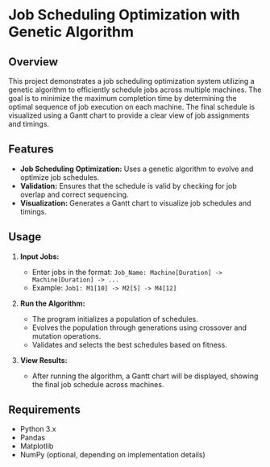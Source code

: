 # Job Scheduling Optimization with Genetic Algorithm

## Overview

This project demonstrates a job scheduling optimization system utilizing a genetic algorithm to efficiently schedule jobs across multiple machines. The goal is to minimize the maximum completion time by determining the optimal sequence of job execution on each machine. The final schedule is visualized using a Gantt chart to provide a clear view of job assignments and timings.

## Features

- **Job Scheduling Optimization:** Uses a genetic algorithm to evolve and optimize job schedules.
- **Validation:** Ensures that the schedule is valid by checking for job overlap and correct sequencing.
- **Visualization:** Generates a Gantt chart to visualize job schedules and timings.

## Usage

1. **Input Jobs:**
   - Enter jobs in the format: `Job_Name: Machine[Duration] -> Machine[Duration] -> ...`
   - Example: `Job1: M1[10] -> M2[5] -> M4[12]`

2. **Run the Algorithm:**
   - The program initializes a population of schedules.
   - Evolves the population through generations using crossover and mutation operations.
   - Validates and selects the best schedules based on fitness.

3. **View Results:**
   - After running the algorithm, a Gantt chart will be displayed, showing the final job schedule across machines.

## Requirements

- Python 3.x
- Pandas
- Matplotlib
- NumPy (optional, depending on implementation details)
